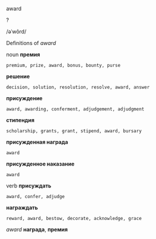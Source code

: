 award

?

/əˈwôrd/

Definitions of _award_

noun
**премия**

    premium, prize, award, bonus, bounty, purse
**решение**

    decision, solution, resolution, resolve, award, answer
**присуждение**

    award, awarding, conferment, adjudgement, adjudgment
**стипендия**

    scholarship, grants, grant, stipend, award, bursary
**присужденная награда**

    award
**присужденное наказание**

    award

verb
**присуждать**

    award, confer, adjudge
**награждать**

    reward, award, bestow, decorate, acknowledge, grace

_award_
**награда**, **премия**